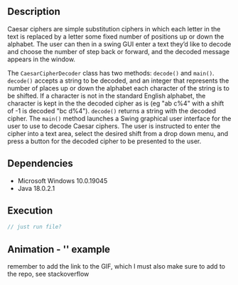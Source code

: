 ## Description 
Caesar ciphers are simple substitution ciphers in which each letter in the text is replaced by a letter some fixed number of positions up or down the alphabet. The user can then in a swing GUI enter a text they’d like to decode and choose the number of step back or forward, and the decoded message appears in the window. 

The `CaesarCipherDecoder` class has two methods: `decode()` and `main()`. `decode()` accepts a string to be decoded, and an integer that represents the number of places up or down the alphabet each character of the string is to be shifted. If a character is not in the standard English alphabet, the character is kept in the the decoded cipher as is (eg "ab c%4" with a shift of -1 is decoded "bc d%4"). `decode()` returns a string with the decoded cipher. The `main()` method launches a Swing graphical user interface for the user to use to decode Caesar ciphers. The user is instructed to enter the cipher into a text area, select the desired shift from a drop down menu, and press a button for the decoded cipher to be presented to the user. 


## Dependencies
* Microsoft Windows 10.0.19045
* Java 18.0.2.1

## Execution
```java
// just run file?
```

## Animation - '' example
remember to add the link to the GIF, which I must also make sure to add to the repo, see stackoverflow 
